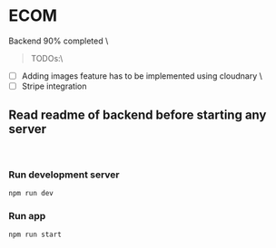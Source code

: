 # ECOM
Backend 90% completed \
> TODOs:\
- [ ] Adding images feature has to be implemented using cloudnary \
- [ ] Stripe integration

## Read readme of backend before starting any server
<br/>

### Run development server

    npm run dev

### Run app

    npm run start
